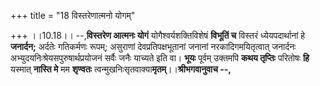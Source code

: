 +++
title = "18 विस्तरेणात्मनो योगम्"

+++
।।10.18।। --,**विस्तरेण आत्मनः योगं** योगैश्वर्यशक्तिविशेषं **विभूतिं
च** विस्तरं ध्येयपदार्थानां हे **जनार्दन;** अर्दतेः गतिकर्मणः रूपम्;
असुराणां देवप्रतिपक्षभूतानां जनानां नरकादिगमयितृत्वात् जनार्दनः
अभ्युदयनिःश्रेयसपुरुषार्थप्रयोजनं सर्वैः जनैः याच्यते इति वा। **भूयः**
पूर्वम् उक्तमपि **कथय तृप्तिः** परितोषः **हि** यस्मात् **नास्ति मे** मम
**शृण्वतः** त्वन्मुखनिःसृतवाक्या**मृतम्**।।**श्रीभगवानुवाच --,**
